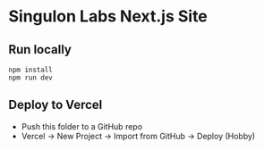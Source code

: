 # Singulon Labs Next.js Site

## Run locally
```
npm install
npm run dev
```

## Deploy to Vercel
- Push this folder to a GitHub repo
- Vercel → New Project → Import from GitHub → Deploy (Hobby)
